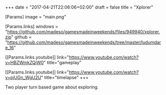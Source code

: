 +++
date = "2017-04-21T22:06:06+02:00"
draft = false
title = "Xplorer"

[Params]
image = "main.png"

[Params.links]
windows = "https://github.com/madeso/gamesmadeinweekends/files/949940/xplorer.zip"
github = "https://github.com/madeso/gamesmadeinweekends/tree/master/ludumdare_16"

[[Params.links.youtube]]
link="https://www.youtube.com/watch?v=HBZWmkZQjW0"
title="gameplay"

[[Params.links.youtube]]
link="https://www.youtube.com/watch?v=pjUGn_WgU2U"
title="timelapse"
+++

Two player turn based game about exploring.
